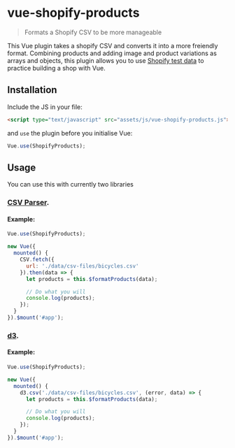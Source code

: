 # vue-shopify-products

> Formats a Shopify CSV to be more manageable

This Vue plugin takes a shopify CSV and converts it into a more freiendly format. Combining products and adding image and product variations as arrays and objects, this plugin allows you to use [Shopify test data](https://github.com/shopifypartners/shopify-product-csvs-and-images) to practice building a shop with Vue.

## Installation

Include the JS in your file:

```html
<script type="text/javascript" src="assets/js/vue-shopify-products.js"></script>
```

and `use` the plugin before you initialise Vue:

```js
Vue.use(ShopifyProducts);
```

## Usage

You can use this with currently two libraries

### [CSV Parser](https://github.com/okfn/csv.js).

#### Example:

```js
Vue.use(ShopifyProducts);

new Vue({
  mounted() {
    CSV.fetch({
      url: './data/csv-files/bicycles.csv'
    }).then(data => {
      let products = this.$formatProducts(data);

      // Do what you will
      console.log(products);
    });
  }
}).$mount('#app');
```

### [d3](https://d3js.org/).

#### Example:

```js
Vue.use(ShopifyProducts);

new Vue({
  mounted() {
    d3.csv('./data/csv-files/bicycles.csv', (error, data) => {
      let products = this.$formatProducts(data);

      // Do what you will
      console.log(products);
    });
  }
}).$mount('#app');
```
